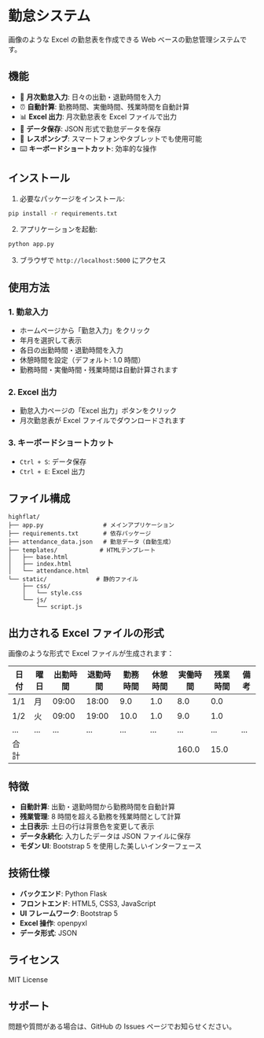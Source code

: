 # 勤怠システム

画像のような Excel の勤怠表を作成できる Web ベースの勤怠管理システムです。

## 機能

- 📅 **月次勤怠入力**: 日々の出勤・退勤時間を入力
- ⏰ **自動計算**: 勤務時間、実働時間、残業時間を自動計算
- 📊 **Excel 出力**: 月次勤怠表を Excel ファイルで出力
- 💾 **データ保存**: JSON 形式で勤怠データを保存
- 📱 **レスポンシブ**: スマートフォンやタブレットでも使用可能
- ⌨️ **キーボードショートカット**: 効率的な操作

## インストール

1. 必要なパッケージをインストール:

```bash
pip install -r requirements.txt
```

2. アプリケーションを起動:

```bash
python app.py
```

3. ブラウザで `http://localhost:5000` にアクセス

## 使用方法

### 1. 勤怠入力

- ホームページから「勤怠入力」をクリック
- 年月を選択して表示
- 各日の出勤時間・退勤時間を入力
- 休憩時間を設定（デフォルト: 1.0 時間）
- 勤務時間・実働時間・残業時間は自動計算されます

### 2. Excel 出力

- 勤怠入力ページの「Excel 出力」ボタンをクリック
- 月次勤怠表が Excel ファイルでダウンロードされます

### 3. キーボードショートカット

- `Ctrl + S`: データ保存
- `Ctrl + E`: Excel 出力

## ファイル構成

```
highflat/
├── app.py                 # メインアプリケーション
├── requirements.txt       # 依存パッケージ
├── attendance_data.json   # 勤怠データ（自動生成）
├── templates/            # HTMLテンプレート
│   ├── base.html
│   ├── index.html
│   └── attendance.html
└── static/              # 静的ファイル
    ├── css/
    │   └── style.css
    └── js/
        └── script.js
```

## 出力される Excel ファイルの形式

画像のような形式で Excel ファイルが生成されます：

| 日付 | 曜日 | 出勤時間 | 退勤時間 | 勤務時間 | 休憩時間 | 実働時間 | 残業時間 | 備考 |
| ---- | ---- | -------- | -------- | -------- | -------- | -------- | -------- | ---- |
| 1/1  | 月   | 09:00    | 18:00    | 9.0      | 1.0      | 8.0      | 0.0      |      |
| 1/2  | 火   | 09:00    | 19:00    | 10.0     | 1.0      | 9.0      | 1.0      |      |
| ...  | ...  | ...      | ...      | ...      | ...      | ...      | ...      | ...  |
| 合計 |      |          |          |          |          | 160.0    | 15.0     |      |

## 特徴

- **自動計算**: 出勤・退勤時間から勤務時間を自動計算
- **残業管理**: 8 時間を超える勤務を残業時間として計算
- **土日表示**: 土日の行は背景色を変更して表示
- **データ永続化**: 入力したデータは JSON ファイルに保存
- **モダン UI**: Bootstrap 5 を使用した美しいインターフェース

## 技術仕様

- **バックエンド**: Python Flask
- **フロントエンド**: HTML5, CSS3, JavaScript
- **UI フレームワーク**: Bootstrap 5
- **Excel 操作**: openpyxl
- **データ形式**: JSON

## ライセンス

MIT License

## サポート

問題や質問がある場合は、GitHub の Issues ページでお知らせください。

